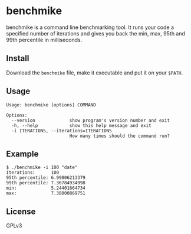 benchmike
=========

benchmike is a command line benchmarking tool.  It runs your code a specified
number of iterations and gives you back the min, max, 95th and 99th percentile
in milliseconds.

Install
-------

Download the `benchmike` file, make it executable and put it on your `$PATH`.

Usage
-----

    Usage: benchmike [options] COMMAND

    Options:
      --version             show program's version number and exit
      -h, --help            show this help message and exit
      -i ITERATIONS, --iterations=ITERATIONS
                            How many times should the command run?

Example
-------

    $ ./benchmike -i 100 "date"
    Iterations:      100
    95th percentile: 6.99806213379
    99th percentile: 7.36784934998
    min:             5.24401664734
    max:             7.38000869751

License
-------

GPLv3
